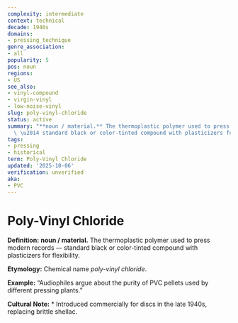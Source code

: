 ```yaml
---
complexity: intermediate
context: technical
decade: 1940s
domains:
- pressing_technique
genre_association:
- all
popularity: 5
pos: noun
regions:
- US
see_also:
- vinyl-compound
- virgin-vinyl
- low-noise-vinyl
slug: poly-vinyl-chloride
status: active
summary: "**noun / material.** The thermoplastic polymer used to press modern records\
  \ \u2014 standard black or color-tinted compound with plasticizers for flexibility."
tags:
- pressing
- historical
term: Poly-Vinyl Chloride
updated: '2025-10-06'
verification: unverified
aka:
- PVC
---
```


# Poly-Vinyl Chloride

**Definition:** **noun / material.** The thermoplastic polymer used to press modern records — standard black or color-tinted compound with plasticizers for flexibility.

**Etymology:** Chemical name *poly-vinyl chloride*.

**Example:** “Audiophiles argue about the purity of PVC pellets used by different pressing plants.”

**Cultural Note:** * Introduced commercially for discs in the late 1940s, replacing brittle shellac.

